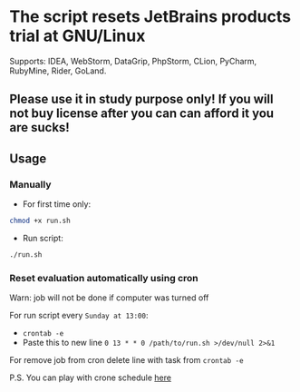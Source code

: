 # The script resets JetBrains products trial at GNU/Linux

Supports: 
IDEA, WebStorm, DataGrip, PhpStorm, CLion, PyCharm, RubyMine, Rider, GoLand.

## Please use it in study purpose only! If you will not buy license after you can can afford it you are sucks! 

## Usage

### Manually

* For first time only:
```sh
chmod +x run.sh
```
* Run script:
```sh
./run.sh
```

###  Reset evaluation automatically using cron
Warn: job will not be done if computer was turned off

For run script every `Sunday at 13:00`:
* `crontab -e`
* Paste this to new line `0 13 * * 0 /path/to/run.sh >/dev/null 2>&1`

For remove job from cron delete line with task from `crontab -e`

P.S. You can play with crone schedule [here](https://crontab.guru/)
